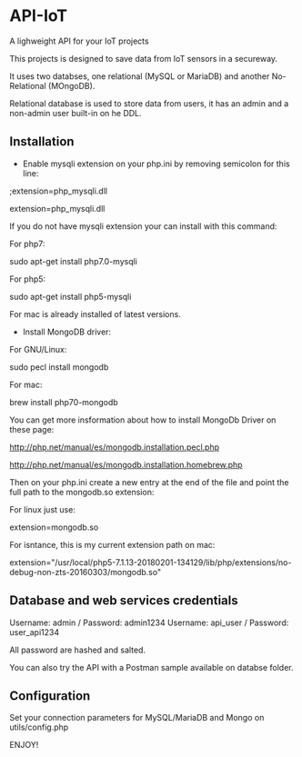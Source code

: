 # API-IoT
A lighweight API for your IoT projects

This projects is designed to save data from IoT sensors in a secureway.

It uses two databses, one relational (MySQL or MariaDB) and another No-Relational (MOngoDB).

Relational database is used to store data from users, it has an admin and a non-admin user built-in on he DDL.

Installation
------------

- Enable mysqli extension on your php.ini by removing semicolon for this line:

;extension=php_mysqli.dll  

extension=php_mysqli.dll

If you do not have mysqli extension your can install with this command:

For php7:

sudo apt-get install php7.0-mysqli

For php5:

sudo apt-get install php5-mysqli

For mac is already installed of latest versions.

- Install MongoDB driver:

For GNU/Linux:

sudo pecl install mongodb

For mac:

brew install php70-mongodb

You can get more insformation about how to install MongoDb Driver on these page:

http://php.net/manual/es/mongodb.installation.pecl.php

http://php.net/manual/es/mongodb.installation.homebrew.php

Then on your php.ini create a new entry at the end of the file and point the full path to the mongodb.so extension:

For linux just use:

extension=mongodb.so

For isntance, this is my current extension path on mac:

extension="/usr/local/php5-7.1.13-20180201-134129/lib/php/extensions/no-debug-non-zts-20160303/mongodb.so"

Database and web services credentials
------------

Username: admin / Password: admin1234
Username: api_user / Password: user_api1234

All password are hashed and salted.

You can also try the API with a Postman sample available on databse folder.

Configuration
-------------

Set your connection parameters for MySQL/MariaDB and Mongo on utils/config.php

ENJOY!

